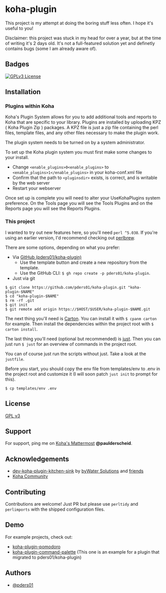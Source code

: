 # koha-plugin

This project is my attempt at doing the boring stuff less often. I hope it's useful to you!

Disclaimer: this project was stuck in my head for over a year, but at the time of writing it's 2 days old.
It's not a full-featured solution yet and definetly contains bugs (some I am already aware of).


## Badges

[![GPLv3 License](https://img.shields.io/badge/License-GPL%20v3-yellow.svg)](https://opensource.org/licenses/)


## Installation

### Plugins within Koha

Koha's Plugin System allows for you to add additional tools and reports to Koha that are specific to your library.
Plugins are installed by uploading KPZ ( Koha Plugin Zip ) packages.
A KPZ file is just a zip file containing the perl files, template files, and any other files necessary to make the plugin work.

The plugin system needs to be turned on by a system administrator.

To set up the Koha plugin system you must first make some changes to your install.

* Change `<enable_plugins>0<enable_plugins>` to `<enable_plugins>1</enable_plugins>` in your koha-conf.xml file
* Confirm that the path to `<pluginsdir>` exists, is correct, and is writable by the web server
* Restart your webserver

Once set up is complete you will need to alter your UseKohaPlugins system preference. On the Tools page you will see the Tools Plugins and on the Reports page you will see the Reports Plugins.

### This project

I wanted to try out new features here, so you'll need `perl ^5.038`. If you're using an earlier version, I'd recommend checking out [perlbrew](https://perlbrew.pl/). 

There are some options, depending on what you prefer:
- Via [GitHub (pders01/koha-plugin)](https://github.com/pders01/koha-plugin)
    - Use the template button and create a new repository from the template.
    - Use the GitHub CLI: `$ gh repo create -p pders01/koha-plugin`.
- Just via git
```console
$ git clone https://github.com/pders01/koha-plugin.git "koha-plugin-$NAME"
$ cd "koha-plugin-$NAME"
$ rm -rf .git
$ git init
$ git remote add origin https://$HOST/$USER/koha-plugin-$NAME.git
```

The next thing you'll need is [Carton](https://metacpan.org/pod/Carton). You can install it with `$ cpanm carton` for example.
Then install the dependencies within the project root with `$ carton install`.

The last thing you'll need (optional but recommended) is [just](https://just.systems/).
Then you can just run `$ just` for an overview of commands in the project root.

You can of course just run the scripts without just. Take a look at the `justfile`.

Before you start, you should copy the env file from templates/env to .env in the project root and customize it (I will soon patch `just init` to prompt for this).
```console
$ cp templates/env .env
```


## License

[GPL v3](https://github.com/pders01/koha-plugin?tab=GPL-3.0-1-ov-file#readme)


## Support

For support, ping me on [Koha's Mattermost](https://chat.koha-community.org) __@paulderscheid__.


## Acknowledgements

 - [dev-koha-plugin-kitchen-sink](https://github.com/bywatersolutions/dev-koha-plugin-kitchen-sink) by [byWater Solutions](https://bywatersolutions.com) and [friends](https://chat.koha-community.org)
 - [Koha Community](https://koha-community.org)


## Contributing

Contributions are welcome! Just PR but please use `perltidy` and `perlimports` with the shipped configuration files.


## Demo

For example projects, check out:
- [koha-plugin-pomodoro](https://github.com/pders01/koha-plugin-pomodoro)
- [koha-plugin-command-palette](https://github.com/pders01/koha-plugin-command-palette) (This one is an example for a plugin that migrated to pders01/koha-plugin)


## Authors

- [@pders01](https://www.github.com/pders01)

